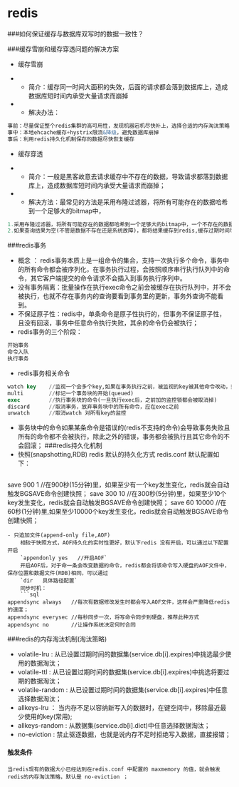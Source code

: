 # redis

###如何保证缓存与数据库双写时的数据一致性？


###缓存雪崩和缓存穿透问题的解决方案
+ 缓存雪崩
- -  简介：缓存同一时间大面积的失效，后面的请求都会落到数据库上，造成数据库短时间内承受大量请求而崩掉
- - 解决办法：
```sql
事前：尽量保证整个redis集群的高可用性，发现机器宕机尽快补上，选择合适的内存淘汰策略
事中：本地ehcache缓存+hystrix限流&降级，避免数据库崩掉
事后：利用redis持久化机制保存的数据尽快恢复缓存
```
+ 缓存穿透
- - 简介：一般是黑客故意去请求缓存中不存在的数据，导致请求都落到数据库上，造成数据库短时间内承受大量请求而崩掉；
- - 解决方法：最常见的方法是采用布隆过滤器，将所有可能存在的数据哈希到一个足够大的bitmap中，
```sql
1.采用布隆过滤器，将所有可能存在的数据都哈希到一个足够大的bitmap中，一个不存在的数据可定会被拦截掉，从而避免了对底层存储系统的查询压力；
2.如果查询结果为空(不管是数据不存在还是系统故障)，都将结果缓存到redis,缓存过期时间尽量设置短一些，不超过5分钟；
```
###redis事务
- 概念 ： redis事务本质上是一组命令的集合，支持一次执行多个命令，事务中的所有命令都会被序列化，在事务执行过程，会按照顺序串行执行队列中的命令，其它客户端提交的命令请求不会插入到事务执行序列中。
- 没有事务隔离：批量操作在执行exec命令之前会被缓存在执行队列中，并不会被执行，也就不存在事务内的查询要看到事务里的更新，事务外查询不能看到。
- 不保证原子性：redis中，单条命令是原子性执行的，但事务不保证原子性，且没有回滚，事务中任意命令执行失败，其余的命令仍会被执行；
- redis事务的三个阶段：
```sql
开始事务
命令入队
执行事务
```
- redis事务相关命令
```sql
watch key    //监视一个会多个key,如果在事务执行之前，被监视的key被其他命令改动，则事务被打断(事务失败)
multi        //标记一个事务块的开始(queued)
exec         //执行事务块的命令(一旦执行exec后，之前加的监控锁都会被取消掉)
discard      //取消事务，放弃事务块中的所有命令，应在exec之前
unwatch      //取消watch 对所有key的监控
```
- 事务块中的命令如果某条命令是错误的(redis不支持的命令)会导致事务失败且所有的命令都不会被执行，除此之外的错误，事务都会被执行且其它命令的不会回滚；
###redis持久化机制
- 快照(snapshotting,RDB)  redis 默认的持久化方式
	redis.conf 默认配置如下：
	```sql
save 900 1   //在900秒(15分钟)里，如果至少有一个key发生变化，redis就会自动触发BGSAVE命令创建快照；
save 300 10  //在300秒(5分钟)里，如果至少10个key发生变化，redis就会自动触发BGSAVE命令创建快照；
save 60 10000  //在60秒(1分钟)里,如果至少10000个key发生变化，redis就会自动触发BGSAVE命令创建快照；
```
- 只追加文件(append-only file,AOF) 
	相较于快照方式，AOF持久化的实时性更好，默认下redis 没有开启，可以通过以下配置开启
	`appendonly yes   //开启AOF`
	开启AOF后，对于命一条会改变数据的命令，redis都会将该命令写入硬盘的AOF文件中，保存位置和数据文件(RDB)相同，可以通过 
	`dir   具体路径配置`
	同步时机：
	```sql
appendsync always   //每次有数据修改发生时都会写入AOF文件，这样会严重降低redis的速度；
appendsync everysec //每秒同步一次，将写命令同步到硬盘，推荐此种方式
appendsync no       //让操作系统决定何时合同
```


###redis的内存淘汰机制(淘汰策略)
- volatile-lru : 从已设置过期时间的数据集(service.db[i].expires)中挑选最少使用的数据淘汰；
- volatile-ttl : 从已设置过期时间的数据集(service.db[i].expires)中挑选将要过期的数据淘汰；
- volatile-random : 从已设置过期时间的数据集(service.db[i].expires)中任意选择数据淘汰；
- allkeys-lru ： 当内存不足以容纳新写入的数据时，在键空间中，移除最近最少使用的key(常用);
- allkeys-random : 从数据集(service.db[i].dict)中任意选择数据淘汰；
- no-eviction : 禁止驱逐数据，也就是说内存不足时拒绝写入数据，直接报错；
#### 触发条件
	当redis现有的数据大小已经达到在redis.conf 中配置的 maxmemory 的值，就会触发redis的内存淘汰策略，默认是 no-eviction ；


